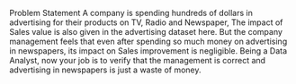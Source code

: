 Problem Statement 
A company is spending hundreds of dollars in advertising for their products on TV, Radio and Newspaper, The impact of Sales value is also given in the advertising dataset here. 
But the company management feels that even after spending so much money on advertising in newspapers, its impact on Sales improvement is negligible. 
Being a Data Analyst, now your job is to verify that the management is correct and advertising in newspapers is just a waste of money.
